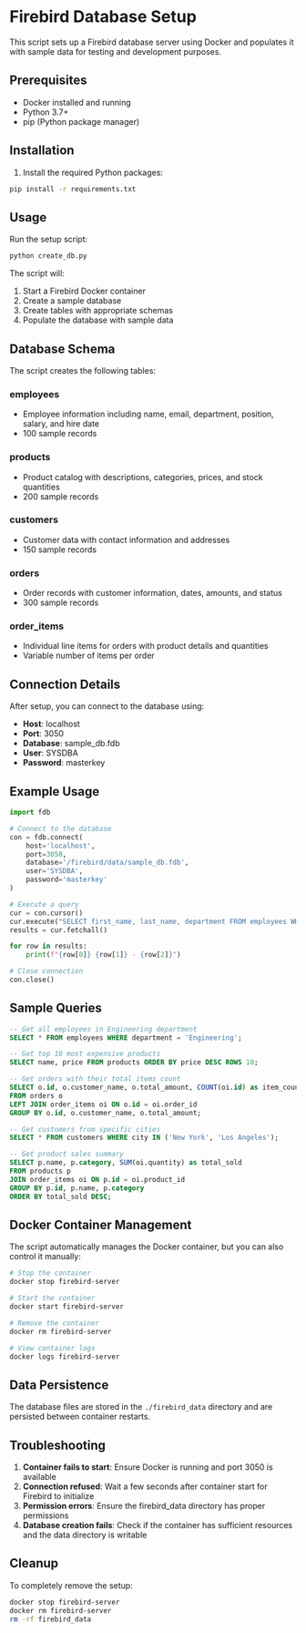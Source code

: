 # Firebird Database Setup

This script sets up a Firebird database server using Docker and populates it with sample data for testing and development purposes.

## Prerequisites

- Docker installed and running
- Python 3.7+
- pip (Python package manager)

## Installation

1. Install the required Python packages:
```bash
pip install -r requirements.txt
```

## Usage

Run the setup script:
```bash
python create_db.py
```

The script will:
1. Start a Firebird Docker container
2. Create a sample database
3. Create tables with appropriate schemas
4. Populate the database with sample data

## Database Schema

The script creates the following tables:

### employees
- Employee information including name, email, department, position, salary, and hire date
- 100 sample records

### products
- Product catalog with descriptions, categories, prices, and stock quantities
- 200 sample records

### customers
- Customer data with contact information and addresses
- 150 sample records

### orders
- Order records with customer information, dates, amounts, and status
- 300 sample records

### order_items
- Individual line items for orders with product details and quantities
- Variable number of items per order

## Connection Details

After setup, you can connect to the database using:
- **Host**: localhost
- **Port**: 3050
- **Database**: sample_db.fdb
- **User**: SYSDBA
- **Password**: masterkey

## Example Usage

```python
import fdb

# Connect to the database
con = fdb.connect(
    host='localhost',
    port=3050,
    database='/firebird/data/sample_db.fdb',
    user='SYSDBA',
    password='masterkey'
)

# Execute a query
cur = con.cursor()
cur.execute("SELECT first_name, last_name, department FROM employees WHERE department = 'Engineering'")
results = cur.fetchall()

for row in results:
    print(f"{row[0]} {row[1]} - {row[2]}")

# Close connection
con.close()
```

## Sample Queries

```sql
-- Get all employees in Engineering department
SELECT * FROM employees WHERE department = 'Engineering';

-- Get top 10 most expensive products
SELECT name, price FROM products ORDER BY price DESC ROWS 10;

-- Get orders with their total items count
SELECT o.id, o.customer_name, o.total_amount, COUNT(oi.id) as item_count
FROM orders o
LEFT JOIN order_items oi ON o.id = oi.order_id
GROUP BY o.id, o.customer_name, o.total_amount;

-- Get customers from specific cities
SELECT * FROM customers WHERE city IN ('New York', 'Los Angeles');

-- Get product sales summary
SELECT p.name, p.category, SUM(oi.quantity) as total_sold
FROM products p
JOIN order_items oi ON p.id = oi.product_id
GROUP BY p.id, p.name, p.category
ORDER BY total_sold DESC;
```

## Docker Container Management

The script automatically manages the Docker container, but you can also control it manually:

```bash
# Stop the container
docker stop firebird-server

# Start the container
docker start firebird-server

# Remove the container
docker rm firebird-server

# View container logs
docker logs firebird-server
```

## Data Persistence

The database files are stored in the `./firebird_data` directory and are persisted between container restarts.

## Troubleshooting

1. **Container fails to start**: Ensure Docker is running and port 3050 is available
2. **Connection refused**: Wait a few seconds after container start for Firebird to initialize
3. **Permission errors**: Ensure the firebird_data directory has proper permissions
4. **Database creation fails**: Check if the container has sufficient resources and the data directory is writable

## Cleanup

To completely remove the setup:
```bash
docker stop firebird-server
docker rm firebird-server
rm -rf firebird_data
``` 